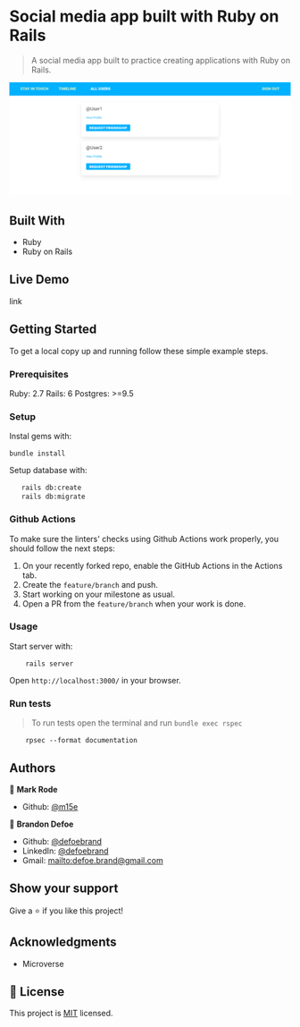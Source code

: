 # Social media app built with Ruby on Rails

> A social media app built to practice creating applications with Ruby on Rails.

![screenshot](public/screenshot.png)

## Built With

- Ruby 
- Ruby on Rails 

## Live Demo

link


## Getting Started

To get a local copy up and running follow these simple example steps.

### Prerequisites

Ruby: 2.7
Rails: 6
Postgres: >=9.5

### Setup

Instal gems with:

```
bundle install
```

Setup database with:

```
   rails db:create
   rails db:migrate
```

### Github Actions

To make sure the linters' checks using Github Actions work properly, you should follow the next steps:

1. On your recently forked repo, enable the GitHub Actions in the Actions tab.
2. Create the `feature/branch` and push.
3. Start working on your milestone as usual.
4. Open a PR from the `feature/branch` when your work is done.


### Usage

Start server with:

```
    rails server
```

Open `http://localhost:3000/` in your browser.

### Run tests

> To run tests open the terminal and run `bundle exec rspec`

```
    rpsec --format documentation
```

## Authors

👤 **Mark Rode**

-   Github: [@m15e](https://github.com/m15e)

👤 **Brandon Defoe**

-   Github: [@defoebrand](https://github.com/defoebrand)
-   LinkedIn: [@defoebrand](https://www.linkedin.com/in/defoebrand/)
-   Gmail: <mailto:defoe.brand@gmail.com>


## Show your support

Give a ⭐️ if you like this project!

## Acknowledgments

-   Microverse

## 📝 License

This project is [MIT](lic.url) licensed.

